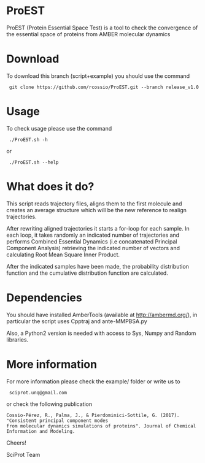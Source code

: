 # ProEST
ProEST (Protein Essential Space Test) is a tool to check the convergence of the essential space of proteins from AMBER molecular dynamics

# Download
To download this branch (script+example) you should use the command

     git clone https://github.com/rcossio/ProEST.git --branch release_v1.0

# Usage
To check usage please use the command 

     ./ProEST.sh -h

or 

     ./ProEST.sh --help

# What does it do?
This script reads trajectory files, aligns them to the first molecule and creates 
an average structure which will be the new reference to realign trajectories.

After rewriting aligned trajectories it starts a for-loop for each sample. 
In each loop, it takes randomly an indicated number of trajectories and performs Combined 
Essential Dynamics (i.e concatenated Principal Component Analysis) retrieving the indicated 
number of vectors and calculating Root Mean Square Inner Product.

After the indicated samples have been made, the probability distribution function and 
the cumulative distribution function are calculated.

# Dependencies
You should have installed AmberTools (available at http://ambermd.org/), in particular the script
uses Cpptraj and ante-MMPBSA.py

Also, a Python2 version is needed with access to Sys, Numpy and Random libraries. 

# More information
For more information please check the example/ folder or write us to 

     sciprot.unq@gmail.com 

or check the following publication 

    Cossio-Pérez, R., Palma, J., & Pierdominici-Sottile, G. (2017). "Consistent principal component modes 
    from molecular dynamics simulations of proteins". Journal of Chemical Information and Modeling.

Cheers! 

SciProt Team
